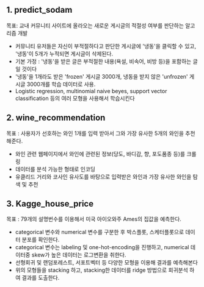## 1. predict_sodam
목표: 교내 커뮤니티 사이트에 올라오는 새로운 게시글의 적절성 여부를 판단하는 알고리즘 개발
- 커뮤니티 유저들은 자신이 부적절하다고 판단한 게시글에 '냉동'을 클릭할 수 있고, '냉동'이 5개가 누적되면 게시글이 삭제된다.
- 기본 가정 : '냉동'을 받은 글은 부적절한 내용(욕설, 비속어, 비방 등)을 포함하는 글일 것이다
- '냉동'을 1개라도 받은 'frozen' 게시글 3000개, 냉동을 받지 않은 'unfrozen' 게시글 3000개를 학습 데이터로 사용.
- Logistic regression, multinomial naive beyes, support vector classification 등의 여러 모형을 사용해서 학습시킨다

## 2. wine_recommendation
목표 : 사용자가 선호하는 와인 1개를 입력 받아서 그와 가장 유사한 5개의 와인을 추천해준다.
- 와인 관련 웹페이지에서 와인에 관련된 정보(당도, 바디감, 향, 포도품종 등)를 크롤링
- 데이터를 분석 가능한 형태로 인코딩
- 유클리드 거리와 코사인 유사도를 바탕으로 입력받은 와인과 가장 유사한 와인을 탐색 및 추천

## 3. Kagge_house_price
목표 : 79개의 설명번수를 이용해서 미국 아이오와주 Ames의 집값을 예측한다.
- categorical 변수와 numerical 변수를 구분한 후 박스플롯, 스케터플롯으로 데이터 분포를 확인한다.
- categorical 변수는 labeling 및 one-hot-encoding을 진행하고, numerical 데이터중 skew가 높은 데이터는 로그변환을 취한다.
- 선형회귀 및 랜덤포레스트, 서포트벡터 등 다양한 모형을 이용해 결과를 예측해본다
- 위의 모형들을 stacking 하고, stacking한 데이터를 ridge 방법으로 회귀분석 하여 결과를 도출한다.
